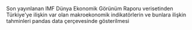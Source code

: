 Son yayınlanan IMF Dünya Ekonomik Görünüm Raporu verisetinden Türkiye'ye ilişkin var olan makroekonomik indikatörlerin ve bunlara ilişkin tahminleri pandas data çerçevesinde gösterilmesi
